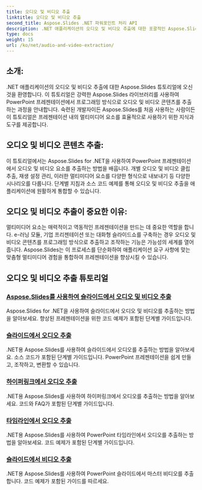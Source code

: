 ```yaml
---
title: 오디오 및 비디오 추출
linktitle: 오디오 및 비디오 추출
second_title: Aspose.Slides .NET 파워포인트 처리 API
description: .NET 애플리케이션의 오디오 및 비디오 추출에 대한 포괄적인 Aspose.Slides 튜토리얼을 살펴보세요. PowerPoint 프레젠테이션에서 멀티미디어 요소를 프로그래밍 방식으로 추출하고 조작하는 방법을 알아보세요.
type: docs
weight: 15
url: /ko/net/audio-and-video-extraction/
---
```


## 소개:

.NET 애플리케이션의 오디오 및 비디오 추출에 대한 Aspose.Slides 튜토리얼에 오신 것을 환영합니다. 이 튜토리얼은 강력한 Aspose.Slides 라이브러리를 사용하여 PowerPoint 프레젠테이션에서 프로그래밍 방식으로 오디오 및 비디오 콘텐츠를 추출하는 과정을 안내합니다. 숙련된 개발자이든 Aspose.Slides를 처음 사용하는 사람이든 이 튜토리얼은 프레젠테이션 내의 멀티미디어 요소를 효율적으로 사용하기 위한 지식과 도구를 제공합니다.

## 오디오 및 비디오 콘텐츠 추출:

이 튜토리얼에서는 Aspose.Slides for .NET을 사용하여 PowerPoint 프레젠테이션에서 오디오 및 비디오 요소를 추출하는 방법을 배웁니다. 개별 오디오 및 비디오 클립 추출, 재생 설정 관리, 이러한 멀티미디어 요소를 다양한 형식으로 내보내기 등 다양한 시나리오를 다룹니다. 단계별 지침과 소스 코드 예제를 통해 오디오 및 비디오 추출을 애플리케이션에 원활하게 통합할 수 있습니다.

## 오디오 및 비디오 추출이 중요한 이유:

멀티미디어 요소는 매력적이고 역동적인 프레젠테이션을 만드는 데 중요한 역할을 합니다. e-러닝 모듈, 기업 프리젠테이션 또는 대화형 슬라이드쇼를 구축하는 경우 오디오 및 비디오 콘텐츠를 프로그래밍 방식으로 추출하고 조작하는 기능은 가능성의 세계를 열어줍니다. Aspose.Slides는 이 프로세스를 단순화하여 애플리케이션 요구 사항에 맞는 맞춤형 멀티미디어 경험을 통합하여 프레젠테이션을 향상시킬 수 있습니다.

## 오디오 및 비디오 추출 튜토리얼
### [Aspose.Slides를 사용하여 슬라이드에서 오디오 및 비디오 추출](./audio-and-video-extraction/)
Aspose.Slides for .NET을 사용하여 슬라이드에서 오디오 및 비디오를 추출하는 방법을 알아보세요. 향상된 프레젠테이션을 위한 코드 예제가 포함된 단계별 가이드입니다.
### [슬라이드에서 오디오 추출](./extract-audio/)
.NET용 Aspose.Slides를 사용하여 슬라이드에서 오디오를 추출하는 방법을 알아보세요. 소스 코드가 포함된 단계별 가이드입니다. PowerPoint 프레젠테이션을 쉽게 만들고, 조작하고, 변환할 수 있습니다.
### [하이퍼링크에서 오디오 추출](./extract-audio-from-hyperlink/)
.NET용 Aspose.Slides를 사용하여 하이퍼링크에서 오디오를 추출하는 방법을 알아보세요. 코드와 FAQ가 포함된 단계별 가이드입니다.
### [타임라인에서 오디오 추출](./extract-audio-from-timeline/)
.NET용 Aspose.Slides를 사용하여 PowerPoint 타임라인에서 오디오를 추출하는 방법을 알아보세요. 코드 예제가 포함된 단계별 가이드입니다.
### [슬라이드에서 비디오 추출](./extract-video/)
.NET용 Aspose.Slides를 사용하여 PowerPoint 슬라이드에서 마스터 비디오를 추출합니다. 코드 예제가 포함된 가이드를 따르세요.